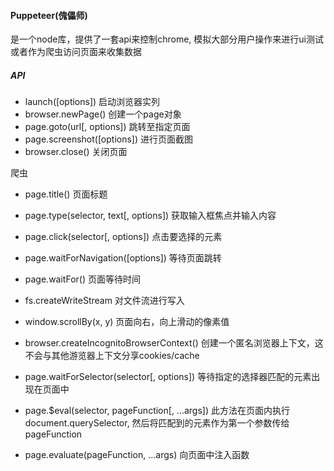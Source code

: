 #### Puppeteer(傀儡师)
是一个node库，提供了一套api来控制chrome,
模拟大部分用户操作来进行ui测试或者作为爬虫访问页面来收集数据

##### API
- launch([options]) 启动浏览器实列
- browser.newPage() 创建一个page对象
- page.goto(url[, options]) 跳转至指定页面
- page.screenshot([options]) 进行页面截图
- browser.close() 关闭页面

爬虫
- page.title() 页面标题
- page.type(selector, text[, options]) 获取输入框焦点并输入内容
- page.click(selector[, options]) 点击要选择的元素
- page.waitForNavigation([options]) 等待页面跳转
- page.waitFor() 页面等待时间
- fs.createWriteStream 对文件流进行写入
- window.scrollBy(x, y) 页面向右，向上滑动的像素值

- browser.createIncognitoBrowserContext() 创建一个匿名浏览器上下文，这不会与其他游览器上下文分享cookies/cache
- page.waitForSelector(selector[, options]) 等待指定的选择器匹配的元素出现在页面中
- page.$eval(selector, pageFunction[, ...args]) 此方法在页面内执行document.querySelector, 然后将匹配到的元素作为第一个参数传给pageFunction

- page.evaluate(pageFunction, ...args) 向页面中注入函数
